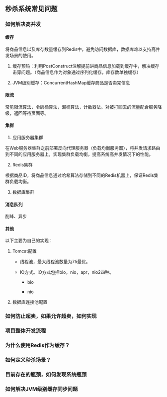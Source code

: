 ## 秒杀系统常见问题

### 如何解决高并发
#### 缓存

将商品信息以及库存数量缓存到Redis中，避免访问数据库，数据库难以支持高并发场景的使用。

1. 缓存预热：利用PostConstruct注解提前讲商品信息加载到缓存中，解决缓存击穿问题。（商品信息作为对象通过序列化缓存，库存数单独缓存）

2. JVM级别缓存：ConcurrentHashMap缓存商品是否卖完信息

#### 限流

常见限流算法，令牌桶算法，漏桶算法，计数器法。对被打回去的流量配合服务降级，返回等待页面等。

#### 集群

1. 应用服务器集群

在Web服务器集群之前部署反向代理服务器（负载均衡服务器），将并发请求路由到不同的应用服务器上，实现集群负载均衡，提高系统高并发情况下的性能。

2. Redis集群

根据商品ID，将商品信息通过哈希算法存储到不同的Redis机器上，保证Redis集群负载均衡。

3. 数据库集群

#### 消息队列
削峰、异步

#### 其他
以下主要为自己的实现：
1. Tomcat配置

	- 线程池，最大线程池数量为75最优。

	- IO方式。IO方式包括bio，nio，apr，nio2四种。
		+ bio

		+ nio


2. 数据库连接池配置

### 如何防止超卖，如果允许超卖，如何实现

### 项目整体开发流程

### 为什么使用Redis作为缓存？

### 如何定义秒杀场景？

### 目前存在的瓶颈，如何发现系统瓶颈

### 如何解决JVM级别缓存同步问题
